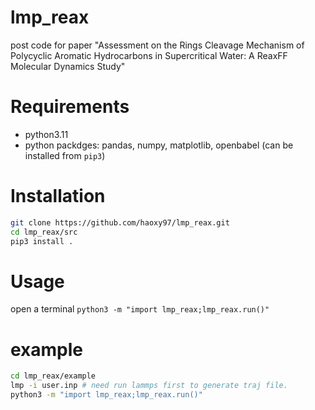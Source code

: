# lmp_reax
post code for paper "Assessment on the Rings Cleavage Mechanism of Polycyclic Aromatic Hydrocarbons in Supercritical Water: A ReaxFF Molecular Dynamics Study"
# Requirements
- python3.11
- python packdges: pandas, numpy, matplotlib, openbabel (can be installed from `pip3`)
# Installation
```bash
git clone https://github.com/haoxy97/lmp_reax.git
cd lmp_reax/src
pip3 install .
```
# Usage
open a terminal
`python3 -m "import lmp_reax;lmp_reax.run()"`
# example
```bash
cd lmp_reax/example
lmp -i user.inp # need run lammps first to generate traj file.
python3 -m "import lmp_reax;lmp_reax.run()"
```
